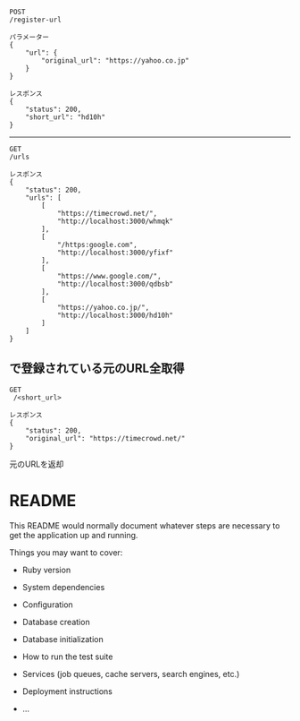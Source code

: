 ```
POST
/register-url
```
```
パラメーター
{
    "url": {
        "original_url": "https://yahoo.co.jp"
    }
}
```
```
レスポンス
{
    "status": 200,
    "short_url": "hd10h"
}
```
---

```
GET
/urls
```

```
レスポンス
{
    "status": 200,
    "urls": [
        [
            "https://timecrowd.net/",
            "http://localhost:3000/whmqk"
        ],
        [
            "/https:google.com",
            "http://localhost:3000/yfixf"
        ],
        [
            "https://www.google.com/",
            "http://localhost:3000/qdbsb"
        ],
        [
            "https://yahoo.co.jp/",
            "http://localhost:3000/hd10h"
        ]
    ]
}
```
で登録されている元のURL全取得
---

```
GET
 /<short_url>
```


```
レスポンス
{
    "status": 200,
    "original_url": "https://timecrowd.net/"
}

```
元のURLを返却


# README

This README would normally document whatever steps are necessary to get the
application up and running.

Things you may want to cover:

* Ruby version

* System dependencies

* Configuration

* Database creation

* Database initialization

* How to run the test suite

* Services (job queues, cache servers, search engines, etc.)

* Deployment instructions

* ...
